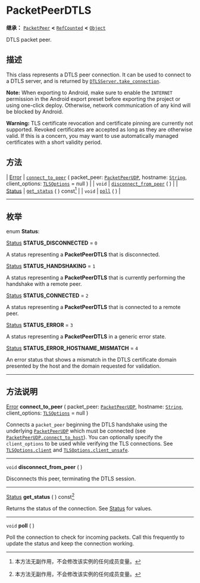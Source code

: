 <!-- ⚠ 请勿编辑本文件 ⚠ -->
<!-- 本文档使用脚本从 WeDot 引擎源码仓库生成。 -->
<!-- 生成脚本：https://github.com/WeDot-Engine/WeDot/tree/4.3/doc/tools/make_md.py； -->
<!-- 原文件：https://github.com/WeDot-Engine/WeDot/tree/4.3/doc/classes/PacketPeerDTLS.xml。 -->

<div id="_class_packetpeerdtls"></div>

# PacketPeerDTLS

**继承：** [`PacketPeer`](class_packetpeer.md) **<** [`RefCounted`](class_refcounted.md) **<** [`Object`](class_object.md)

DTLS packet peer.

## 描述

This class represents a DTLS peer connection. It can be used to connect to a DTLS server, and is returned by [`DTLSServer.take_connection`](#class_dtlsserver_method_take_connection).

 **Note:** When exporting to Android, make sure to enable the `INTERNET` permission in the Android export preset before exporting the project or using one-click deploy. Otherwise, network communication of any kind will be blocked by Android.

 **Warning:** TLS certificate revocation and certificate pinning are currently not supported. Revoked certificates are accepted as long as they are otherwise valid. If this is a concern, you may want to use automatically managed certificates with a short validity period.

## 方法

| [Error](#enum_@globalscope_error)     | [`connect_to_peer`](#class_packetpeerdtls_method_connect_to_peer) ( packet_peer: [`PacketPeerUDP`](class_packetpeerudp.md), hostname: [`String`](class_string.md), client_options: [`TLSOptions`](class_tlsoptions.md) = null ) |
| `void`                                | [`disconnect_from_peer`](#class_packetpeerdtls_method_disconnect_from_peer) ( )                                                                                                                                                 |
| [Status](#enum_packetpeerdtls_status) | [`get_status`](#class_packetpeerdtls_method_get_status) ( ) const[^const]                                                                                                                                                       |
| `void`                                | [`poll`](#class_packetpeerdtls_method_poll) ( )                                                                                                                                                                                 |

<!-- rst-class:: classref-section-separator -->

---

## 枚举

<div id="_class_enum_packetpeerdtls_status"></div>

enum **Status**: <div id="enum_packetpeerdtls_status"></div>

<div id="_class_packetpeerdtls_constant_status_disconnected"></div>

[Status](#enum_packetpeerdtls_status) **STATUS_DISCONNECTED** = ``0``

A status representing a **PacketPeerDTLS** that is disconnected.

<div id="_class_packetpeerdtls_constant_status_handshaking"></div>

[Status](#enum_packetpeerdtls_status) **STATUS_HANDSHAKING** = ``1``

A status representing a **PacketPeerDTLS** that is currently performing the handshake with a remote peer.

<div id="_class_packetpeerdtls_constant_status_connected"></div>

[Status](#enum_packetpeerdtls_status) **STATUS_CONNECTED** = ``2``

A status representing a **PacketPeerDTLS** that is connected to a remote peer.

<div id="_class_packetpeerdtls_constant_status_error"></div>

[Status](#enum_packetpeerdtls_status) **STATUS_ERROR** = ``3``

A status representing a **PacketPeerDTLS** in a generic error state.

<div id="_class_packetpeerdtls_constant_status_error_hostname_mismatch"></div>

[Status](#enum_packetpeerdtls_status) **STATUS_ERROR_HOSTNAME_MISMATCH** = ``4``

An error status that shows a mismatch in the DTLS certificate domain presented by the host and the domain requested for validation.

<!-- rst-class:: classref-section-separator -->

---

## 方法说明

<div id="_class_packetpeerdtls_method_connect_to_peer"></div>

[Error](#enum_@globalscope_error) **connect_to_peer** ( packet_peer: [`PacketPeerUDP`](class_packetpeerudp.md), hostname: [`String`](class_string.md), client_options: [`TLSOptions`](class_tlsoptions.md) = null )<div id="class_packetpeerdtls_method_connect_to_peer"></div>

Connects a `packet_peer` beginning the DTLS handshake using the underlying [`PacketPeerUDP`](class_packetpeerudp.md) which must be connected (see [`PacketPeerUDP.connect_to_host`](#class_packetpeerudp_method_connect_to_host)). You can optionally specify the `client_options` to be used while verifying the TLS connections. See [`TLSOptions.client`](#class_tlsoptions_method_client) and [`TLSOptions.client_unsafe`](#class_tlsoptions_method_client_unsafe).

<!-- rst-class:: classref-item-separator -->

---

<div id="_class_packetpeerdtls_method_disconnect_from_peer"></div>

`void` **disconnect_from_peer** ( )<div id="class_packetpeerdtls_method_disconnect_from_peer"></div>

Disconnects this peer, terminating the DTLS session.

<!-- rst-class:: classref-item-separator -->

---

<div id="_class_packetpeerdtls_method_get_status"></div>

[Status](#enum_packetpeerdtls_status) **get_status** ( ) const[^const]<div id="class_packetpeerdtls_method_get_status"></div>

Returns the status of the connection. See [Status](#enum_packetpeerdtls_status) for values.

<!-- rst-class:: classref-item-separator -->

---

<div id="_class_packetpeerdtls_method_poll"></div>

`void` **poll** ( )<div id="class_packetpeerdtls_method_poll"></div>

Poll the connection to check for incoming packets. Call this frequently to update the status and keep the connection working.

[^virtual]: 本方法通常需要用户覆盖才能生效。
[^const]: 本方法无副作用，不会修改该实例的任何成员变量。
[^vararg]: 本方法除了能接受在此处描述的参数外，还能够继续接受任意数量的参数。
[^constructor]: 本方法用于构造某个类型。
[^static]: 调用本方法无需实例，可直接使用类名进行调用。
[^operator]: 本方法描述的是使用本类型作为左操作数的有效运算符。
[^bitfield]: 这个值是由下列位标志构成位掩码的整数。
[^void]: 无返回值。
